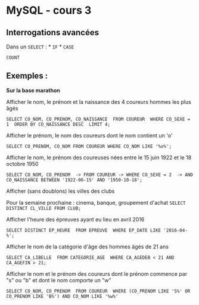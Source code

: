 # MySQL - cours 3

## Interrogations avancées

Dans un `SELECT` : 
	* `IF`
	* `CASE`

`COUNT`


## Exemples :

**Sur la base marathon**

Afficher le nom, le prénom et la naissance  des 4 coureurs hommes les plus âgés


`SELECT CO_NOM, CO_PRENOM, CO_NAISSANCE 
FROM COUREUR 
WHERE CO_SEXE = 1 
ORDER BY CO_NAISSANCE DESC 
LIMIT 4;`

Afficher le prénom, le nom des coureurs dont le nom contient un 'o'


`SELECT CO_PRENOM, CO_NOM FROM COUREUR WHERE CO_NOM LIKE '%o%';
`

Afficher le nom, le prénom  des coureuses nées entre le 15 juin 1922 et le 18 octobre 1950

`SELECT CO_NOM, CO_PRENOM 
    -> FROM COUREUR
    -> WHERE CO_SEXE = 2 
    -> AND CO_NAISSANCE BETWEEN '1922-06-15' AND '1950-10-18';
`

Afficher (sans doublons) les villes des clubs


Pour la semaine prochaine : cinema, banque, groupement d'achat
`SELECT DISTINCT CL_VILLE FROM CLUB;
    `

Afficher l'heure des épreuves ayant eu lieu en avril 2016

`SELECT DISTINCT EP_HEURE 
FROM EPREUVE 
WHERE EP_DATE LIKE '2016-04-%';`

Afficher le nom de la catégorie d'âge des hommes âgés de 21 ans

`SELECT CA_LIBELLE 
FROM CATEGORIE_AGE 
WHERE CA_AGEDEB < 21 AND CA_AGEFIN > 21;
`

Afficher le nom et le prénom des coureurs dont le prénom commence par "s" ou "b" et dont le nom comporte un "w"

`SELECT CO_NOM, CO_PRENOM 
FROM COUREUR 
WHERE (CO_PRENOM LIKE 'S%' OR CO_PRENOM LIKE 'B%')
AND CO_NOM LIKE '%w%'`
